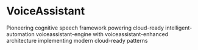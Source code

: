 # VoiceAssistant
Pioneering cognitive speech framework powering cloud-ready intelligent-automation voiceassistant-engine with voiceassistant-enhanced architecture implementing modern cloud-ready patterns

